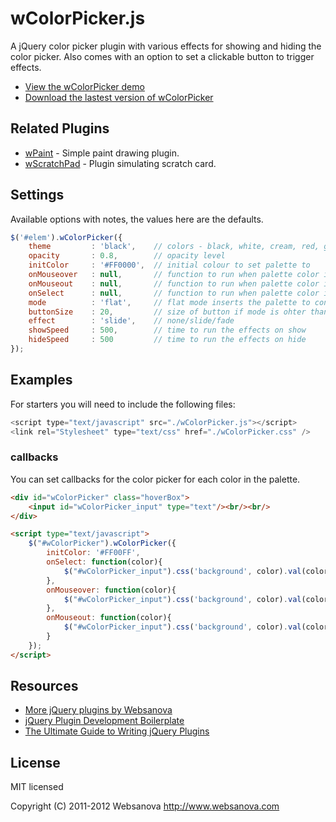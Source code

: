 # wColorPicker.js

A jQuery color picker plugin with various effects for showing and hiding the color picker.  Also comes with an option to set a clickable button to trigger effects.

* [View the wColorPicker demo](http://wcolorpicker.websanova.com)
* [Download the lastest version of wColorPicker](https://github.com/websanova/wColorPicker/tags)


## Related Plugins

* [wPaint](http://wpaint.websanova.com) - Simple paint drawing plugin.
* [wScratchPad](http://wscratchpad.websanova.com) - Plugin simulating scratch card.


## Settings

Available options with notes, the values here are the defaults.

```javascript
$('#elem').wColorPicker({
    theme         : 'black',    // colors - black, white, cream, red, green, blue, yellow, orange, plum
    opacity       : 0.8,        // opacity level
    initColor     : '#FF0000',  // initial colour to set palette to
    onMouseover   : null,       // function to run when palette color is moused over
    onMouseout    : null,       // function to run when palette color is moused out
    onSelect      : null,       // function to run when palette color is selected
    mode          : 'flat',     // flat mode inserts the palette to container, other modes insert button into container - hover, click
    buttonSize    : 20,         // size of button if mode is ohter than flat
    effect        : 'slide',    // none/slide/fade
    showSpeed     : 500,        // time to run the effects on show
    hideSpeed     : 500         // time to run the effects on hide
});
```


## Examples

For starters you will need to include the following files:

```js
<script type="text/javascript" src="./wColorPicker.js"></script>
<link rel="Stylesheet" type="text/css" href="./wColorPicker.css" />
```

### callbacks

You can set callbacks for the color picker for each color in the palette.

```html
<div id="wColorPicker" class="hoverBox">
    <input id="wColorPicker_input" type="text"/><br/><br/>
</div>

<script type="text/javascript">
    $("#wColorPicker").wColorPicker({
        initColor: '#FF00FF',
        onSelect: function(color){
            $("#wColorPicker_input").css('background', color).val(color);
        },
        onMouseover: function(color){
            $("#wColorPicker_input").css('background', color).val(color);
        },
        onMouseout: function(color){
            $("#wColorPicker_input").css('background', color).val(color);
        }
    });
</script>
```


## Resources

* [More jQuery plugins by Websanova](http://websanova.com/plugins)
* [jQuery Plugin Development Boilerplate](http://www.websanova.com/blog/jquery/jquery-plugin-development-boilerplate)
* [The Ultimate Guide to Writing jQuery Plugins](http://www.websanova.com/blog/jquery/the-ultimate-guide-to-writing-jquery-plugins)


## License

MIT licensed

Copyright (C) 2011-2012 Websanova http://www.websanova.com